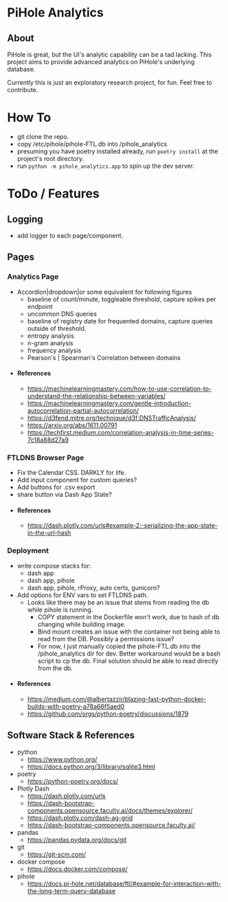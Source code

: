 # PiHole Analytics
## About
PiHole is great, but the UI's analytic capability can be a tad lacking. This project aims to provide advanced analytics on PiHole's underlying database. 

Currently this is just an exploratory research project, for fun. Feel free to contribute.  
# How To
- git clone the repo.
- copy /etc/pihole/pihole-FTL.db into /pihole_analytics
- presuming you have poetry installed already, run `poetry install` at the project's root directory.
- run `python -m pihole_analytics.app` to spin up the dev server.
# ToDo / Features
## Logging
- add logger to each page/component.
## Pages
### Analytics Page
- Accordion|dropdown|or some equivalent for following figures
    - baseline of count/minute, toggleable threshold, capture spikes per endpoint
    - uncommon DNS queries
    - baseline of registry date for frequented domains, capture queries outside of threshold.
    - entropy analysis 
    - n-gram analysis 
    - frequency analysis
    - Pearson's | Spearman's Correlation between domains
- #### References
    - https://machinelearningmastery.com/how-to-use-correlation-to-understand-the-relationship-between-variables/
    - https://machinelearningmastery.com/gentle-introduction-autocorrelation-partial-autocorrelation/
    - https://d3fend.mitre.org/technique/d3f:DNSTrafficAnalysis/
    - https://arxiv.org/abs/1611.00791
    - https://techfirst.medium.com/correlation-analysis-in-time-series-7c18a88d27a9
### FTLDNS Browser Page
 - Fix the Calendar CSS. DARKLY for life.
 - Add input component for custom queries?
 - Add buttons for .csv export
 - share button via Dash App State?
- #### References
    - https://dash.plotly.com/urls#example-2:-serializing-the-app-state-in-the-url-hash

### Deployment
- write compose stacks for:
    - dash app
    - dash app, pihole
    - dash app, pihole, rProxy, auto certs, gunicorn?
- Add options for ENV vars to set FTLDNS path.
    - Looks like there may be an issue that stems from reading the db while pihole is running.
        - COPY statement in the Dockerfile won't work, due to hash of db changing while building image.
        - Bind mount creates an issue with the container not being able to read from the DB. Possibly a permissions issue?
        - For now, I just manually copied the pihole-FTL.db into the /pihole_analytics dir for dev. Better workaround would be a bash script to cp the db. Final solution should be able to read directly from the db.
- #### References
     - https://medium.com/@albertazzir/blazing-fast-python-docker-builds-with-poetry-a78a66f5aed0
    - https://github.com/orgs/python-poetry/discussions/1879
## Software Stack & References
- python
    - https://www.python.org/
    - https://docs.python.org/3/library/sqlite3.html
- poetry
    - https://python-poetry.org/docs/
- Plotly Dash
    - https://dash.plotly.com/urls
    - https://dash-bootstrap-components.opensource.faculty.ai/docs/themes/explorer/
    - https://dash.plotly.com/dash-ag-grid
    - https://dash-bootstrap-components.opensource.faculty.ai/
- pandas
    - https://pandas.pydata.org/docs/git
- git
    - https://git-scm.com/
- docker compose
    - https://docs.docker.com/compose/
- pihole
    - https://docs.pi-hole.net/database/ftl/#example-for-interaction-with-the-long-term-query-database
